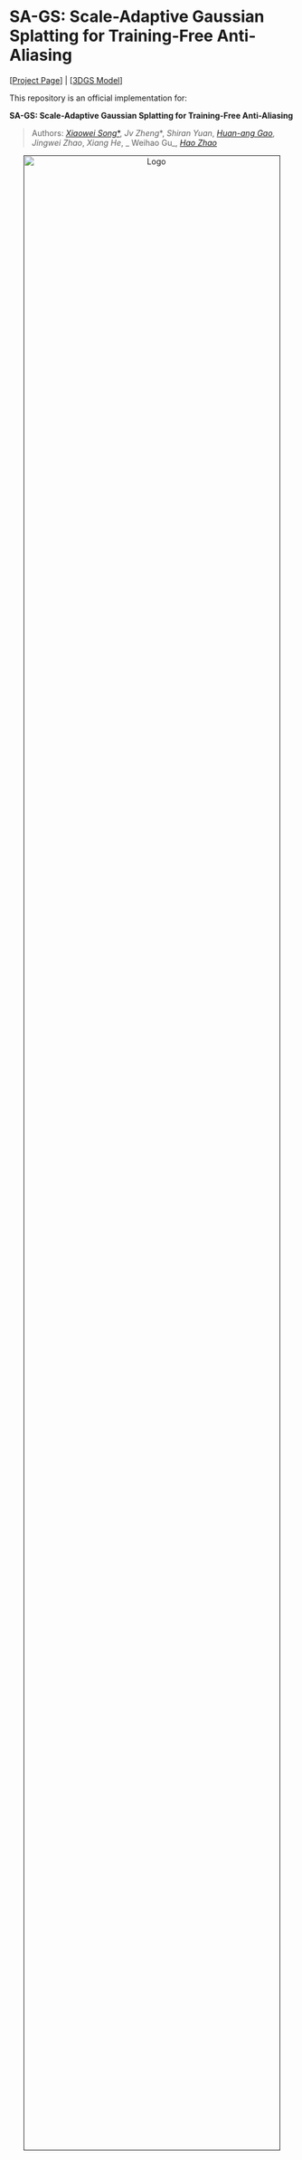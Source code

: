 # SA-GS: Scale-Adaptive Gaussian Splatting for Training-Free Anti-Aliasing

[[Project Page](https://kevinsong729.github.io/project-pages/SA-GS/)] | [[3DGS Model](https://kevinsong729.github.io/project-pages/SA-GS/)]

This repository is an official implementation for:

**SA-GS: Scale-Adaptive Gaussian Splatting for Training-Free Anti-Aliasing**

> Authors:  [_Xiaowei Song_*](https://kevinSONG729.github.io/), _Jv Zheng_*, _Shiran Yuan_, [_Huan-ang Gao_](https://c7w.tech/about/), _Jingwei Zhao_, _Xiang He_, _ Weihao Gu_, [_Hao Zhao_](https://sites.google.com/view/fromandto)

<p align="center">
  <a href="">
    <img src="./img/bicycle_zoomoutin.gif" alt="Logo" width="95%">
  </a>
</p>

<p align="center">
We introduce a scale-adaptive 2D filter and intregation(super sampling) method for 3D Gaussian Splatting (3DGS), eliminating multiple artifacts and achieving alias-free renderings.  
</p>
<br>


# Installation

```
cd SA-GS
conda create -y -n SA-GS python=3.8
conda activate SA-GS
pip install -r requirements.txt
pip install submodules/diff-gaussian-rasterization
pip install submodules/simple-knn/
pip install submodules/diff-gaussian-rasterization_new
```

# Dataset
## Blender Dataset
Please download and unzip nerf_synthetic.zip from the [NeRF's official Google Drive](https://drive.google.com/drive/folders/128yBriW1IG_3NJ5Rp7APSTZsJqdJdfc1). Then generate multi-scale blender dataset with
```
python convert_blender_data.py --blender_dir nerf_synthetic/ --out_dir multi-scale
```

## Mip-NeRF 360 Dataset
Please download the data from the [Mip-NeRF 360](https://jonbarron.info/mipnerf360/) and request the authors for the treehill and flowers scenes.


## Model
Please download and unzip models.zip from the [Google Drive](https://drive.google.com/drive/folders/128yBriW1IG_3NJ5Rp7APSTZsJqdJdfc1).
Eventually, **model** folder should look like this:

```
<your/model/path>
|-- point_cloud
    |-- iteration_xxxx
        |-- point_cloud.ply
|-- cameras.json
|-- cfg_args
```

# Testing
```
# single-scale training and single-scale testing on NeRF-synthetic dataset
CUDA_VISIBLE_DEVICES=0  python render_blender.py -s /data15/DISCOVER_winter2024/zhengj2401/gaussian-splatting3/nerf_synthetic_multiscale/chair -m /data15/DISCOVER_winter2024/zhengj2401/gaussian-splatting3/out_blender/chair/single_scale_s1 --save_name output --eval --load_allres --mode integration



# single-scale training and single-scale testing on the mip-nerf 360 dataset
CUDA_VISIBLE_DEVICES=0 python render_360.py -s /data15/DISCOVER_winter2024/zhengj2401/360v2/bonsai -m /data15/DISCOVER_winter2024/zhengj2401/gaussian-splatting/out_360v2/bonsai/single_s4 --save_name outputs -r 8 --mode integration

# mode "only filter" ,"source GS", "integration", "super sampling"

```


# Acknowledgements
This project is built upon [3DGS](https://github.com/graphdeco-inria/gaussian-splatting). [Mip-splatting](https://github.com/autonomousvision/SA-GS). Please follow the license of 3DGS. We thank all the authors for their great work and repos. 


